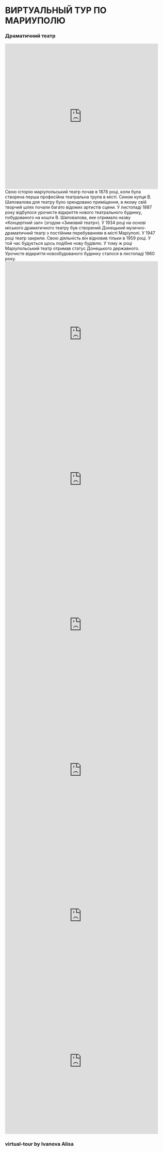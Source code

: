# ВИРТУАЛЬНЫЙ ТУР ПО МАРИУПОЛЮ

### Драматичний театр
<iframe width="100%" height="480px" src="https://poly.google.com/view/5xY-3lkPLrR/embed?chrome=min" frameborder="0" style="border:none;" allowvr="yes" allow="vr; xr; accelerometer; magnetometer; gyroscope; autoplay;" allowfullscreen mozallowfullscreen="true" webkitallowfullscreen="true" onmousewheel="" ></iframe>
Свою історію маріупольський театр почав в 1878 році, коли була створена перша професійна театральна трупа в місті. Сином купця В. Шаповалова для театру було орендовано приміщення, в якому свій творчий шлях почали багато відомих артистів сцени.
У листопаді 1887 року відбулося урочисте відкриття нового театрального будинку, побудованого на кошти В. Шаповалова, яке отримало назву «Концертний зал» (згодом «Зимовий театр»).
У 1934 році на основі міського драматичного театру був створений Донецький музично-драматичний театр з постійним перебуванням в місті Маріуполі.
У 1947 році театр закрили. Свою діяльність він відновив тільки в 1959 році. У той час будується щось подібне нову будівлю. У тому ж році Маріупольський театр отримав статус Донецького державного. Урочисте відкриття новозбудованого будинку сталося в листопаді 1960 року.




<iframe width="100%" height="480px" src="https://poly.google.com/view/8OJs7kPeZZy/embed?chrome=min" frameborder="0" style="border:none;" allowvr="yes" allow="vr; xr; accelerometer; magnetometer; gyroscope; autoplay;" allowfullscreen mozallowfullscreen="true" webkitallowfullscreen="true" onmousewheel="" ></iframe>


<iframe width="100%" height="480px" src="https://poly.google.com/view/fVw6sbpmujE/embed?chrome=min" frameborder="0" style="border:none;" allowvr="yes" allow="vr; xr; accelerometer; magnetometer; gyroscope; autoplay;" allowfullscreen mozallowfullscreen="true" webkitallowfullscreen="true" onmousewheel="" ></iframe>

<iframe width="100%" height="480px" src="https://poly.google.com/view/3gO1GLllVCH/embed?chrome=min" frameborder="0" style="border:none;" allowvr="yes" allow="vr; xr; accelerometer; magnetometer; gyroscope; autoplay;" allowfullscreen mozallowfullscreen="true" webkitallowfullscreen="true" onmousewheel="" ></iframe>

<iframe width="100%" height="480px" src="https://poly.google.com/view/89ZeQKK6lo7/embed?chrome=min" frameborder="0" style="border:none;" allowvr="yes" allow="vr; xr; accelerometer; magnetometer; gyroscope; autoplay;" allowfullscreen mozallowfullscreen="true" webkitallowfullscreen="true" onmousewheel="" ></iframe>


<iframe width="100%" height="480px" src="https://poly.google.com/view/5sof5QYEOAE/embed?chrome=min" frameborder="0" style="border:none;" allowvr="yes" allow="vr; xr; accelerometer; magnetometer; gyroscope; autoplay;" allowfullscreen mozallowfullscreen="true" webkitallowfullscreen="true" onmousewheel="" ></iframe>

<iframe width="100%" height="480px" src="https://poly.google.com/view/5D2RSt_5hs9/embed?chrome=min" frameborder="0" style="border:none;" allowvr="yes" allow="vr; xr; accelerometer; magnetometer; gyroscope; autoplay;" allowfullscreen mozallowfullscreen="true" webkitallowfullscreen="true" onmousewheel="" ></iframe>

### virtual-tour by Ivanova Alisa
